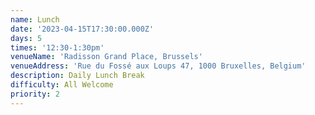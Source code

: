 ```yaml
---
name: Lunch
date: '2023-04-15T17:30:00.000Z'
days: 5
times: '12:30-1:30pm'
venueName: 'Radisson Grand Place, Brussels'
venueAddress: 'Rue du Fossé aux Loups 47, 1000 Bruxelles, Belgium'
description: Daily Lunch Break
difficulty: All Welcome
priority: 2
---
```




